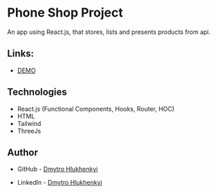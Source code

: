 # Phone Shop Project

An app using React.js, that stores, lists and presents products from api.

## Links:

- [DEMO](https://dimkamg21.github.io/react_phone-shop/)

## Technologies

- React.js (Functional Components, Hooks, Router, HOC)
- HTML
- Tailwind
- ThreeJs

## Author

- GitHub - [Dmytro Hlukhenkyi](https://github.com/dimkamg21)

- LinkedIn - [Dmytro Hlukhenkyi](https://www.linkedin.com/in/dmytro-hlukhenkyi/)
